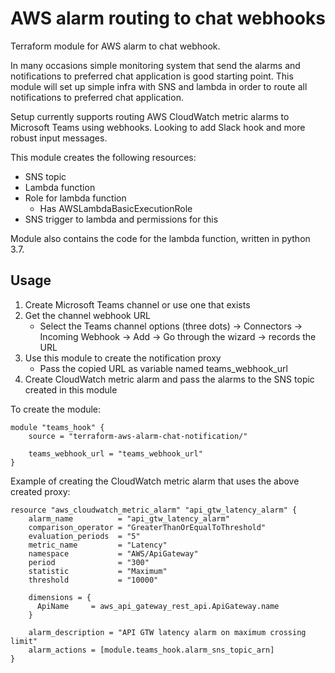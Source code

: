 # AWS alarm routing to chat webhooks

Terraform module for AWS alarm to chat webhook.

In many occasions simple monitoring system that send the alarms and notifications to preferred chat application is good starting point. This module will set up simple infra with SNS and lambda in order to route all notifications to preferred chat application.

Setup currently supports routing AWS CloudWatch metric alarms to Microsoft Teams using webhooks. Looking to add Slack hook and more robust input messages.

This module creates the following resources:
- SNS topic
- Lambda function
- Role for lambda function
    - Has AWSLambdaBasicExecutionRole
- SNS trigger to lambda and permissions for this

Module also contains the code for the lambda function, written in python 3.7.

## Usage

1. Create Microsoft Teams channel or use one that exists
2. Get the channel webhook URL
    - Select the Teams channel options (three dots) -> Connectors -> Incoming Webhook -> Add -> Go through the wizard -> records the URL
3. Use this module to create the notification proxy
    - Pass the copied URL as variable named teams_webhook_url
4. Create CloudWatch metric alarm and pass the alarms to the SNS topic created in this module

To  create the module:
``` 
module "teams_hook" {
    source = "terraform-aws-alarm-chat-notification/"

    teams_webhook_url = "teams_webhook_url"
}
``` 

Example of creating the CloudWatch metric alarm that uses the above created proxy:
```
resource "aws_cloudwatch_metric_alarm" "api_gtw_latency_alarm" {
    alarm_name          = "api_gtw_latency_alarm"
    comparison_operator = "GreaterThanOrEqualToThreshold"
    evaluation_periods  = "5"
    metric_name         = "Latency"
    namespace           = "AWS/ApiGateway"
    period              = "300"
    statistic           = "Maximum"
    threshold           = "10000"

    dimensions = {
      ApiName     = aws_api_gateway_rest_api.ApiGateway.name
    }

    alarm_description = "API GTW latency alarm on maximum crossing limit"
    alarm_actions = [module.teams_hook.alarm_sns_topic_arn]
}
```

